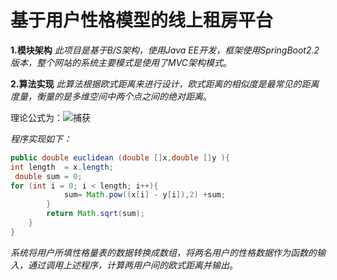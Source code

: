 # 基于用户性格模型的线上租房平台
**1.模块架构**
_此项目是基于B/S架构，使用Java EE开发，框架使用SpringBoot2.2版本，整个网站的系统主要模式是使用了MVC架构模式_。


**2.算法实现**
_此算法根据欧式距离来进行设计，欧式距离的相似度是最常见的距离度量，衡量的是多维空间中两个点之间的绝对距离_。


理论公式为：![捕获](https://user-images.githubusercontent.com/70590957/180751080-2fc3a610-4ff7-45d2-965c-3f312b91a279.PNG)




_程序实现如下：_

```Java
public double euclidean (double []x,double []y ){
int length  = x.length;
 double sum = 0;
for (int i = 0; i < length; i++){
            sum= Math.pow((x[i] - y[i]),2) +sum;
        }
        return Math.sqrt(sum);
    }
} 
 ```

_系统将用户所填性格量表的数据转换成数组，将两名用户的性格数据作为函数的输入，通过调用上述程序，计算两用户间的欧式距离并输出_。
